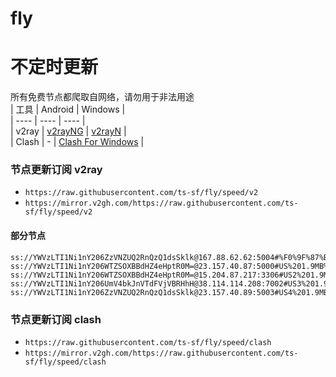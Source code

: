 # fly
# 不定时更新
所有免费节点都爬取自网络，请勿用于非法用途  
|  工具  | Android  | Windows  |  
|  ----  | ----   | ----  |  
| v2ray  | [v2rayNG](https://github.com/2dust/v2rayNG/releases) | [v2rayN](https://github.com/2dust/v2rayN/releases) |  
| Clash  | - | [Clash For Windows](https://github.com/2dust/clashN/releases) | 
  
### 节点更新订阅  v2ray
- `https://raw.githubusercontent.com/ts-sf/fly/speed/v2`  
- `https://mirror.v2gh.com/https://raw.githubusercontent.com/ts-sf/fly/speed/v2`  

#### 部分节点  
``` 
ss://YWVzLTI1Ni1nY206ZzVNZUQ2RnQzQ1dsSklk@167.88.62.62:5004#%F0%9F%87%BA%F0%9F%87%B8US%E7%BE%8E%E5%9B%BD%202.0MB%2Fs
ss://YWVzLTI1Ni1nY206WTZSOXBBdHZ4eHptR0M=@23.157.40.87:5000#US%201.9MB%2Fs
ss://YWVzLTI1Ni1nY206WTZSOXBBdHZ4eHptR0M=@15.204.87.217:3306#US2%201.9MB%2Fs
ss://YWVzLTI1Ni1nY206UmV4bkJnVTdFVjVBRHhH@38.114.114.208:7002#US3%201.9MB%2Fs
ss://YWVzLTI1Ni1nY206ZzVNZUQ2RnQzQ1dsSklk@23.157.40.89:5003#US4%201.9MB%2Fs
```
### 节点更新订阅  clash
- `https://raw.githubusercontent.com/ts-sf/fly/speed/clash`  
- `https://mirror.v2gh.com/https://raw.githubusercontent.com/ts-sf/fly/speed/clash`  


